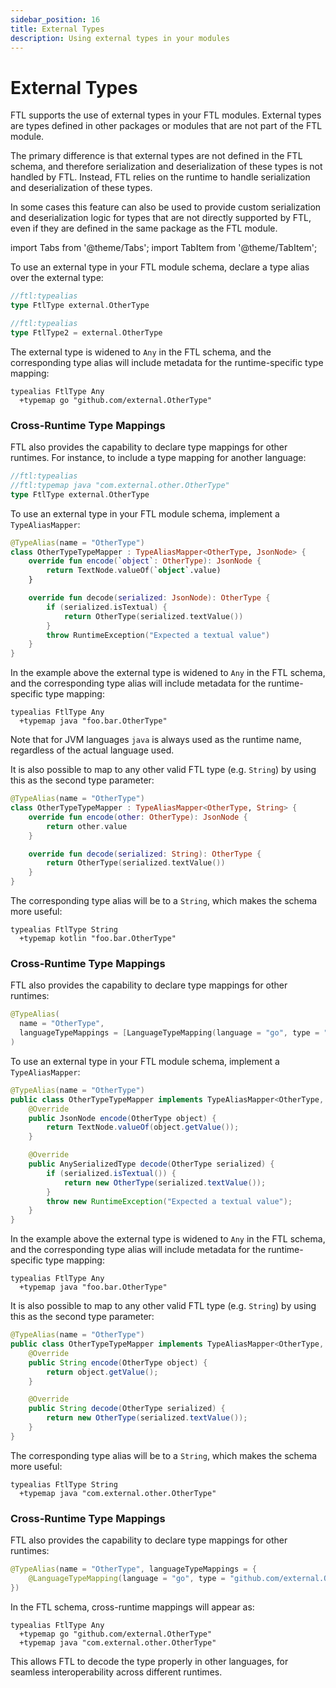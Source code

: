 ```yaml
---
sidebar_position: 16
title: External Types
description: Using external types in your modules
---
```


# External Types

FTL supports the use of external types in your FTL modules. External types are types defined in other packages or modules that are not part of the FTL module.

The primary difference is that external types are not defined in the FTL schema, and therefore serialization and deserialization of these types is not handled 
by FTL. Instead, FTL relies on the runtime to handle serialization and deserialization of these types.

In some cases this feature can also be used to provide custom serialization and deserialization logic for types that are not directly supported by FTL, even
if they are defined in the same package as the FTL module.

import Tabs from '@theme/Tabs';
import TabItem from '@theme/TabItem';

<Tabs groupId="languages">
<TabItem value="go" label="Go" default>

To use an external type in your FTL module schema, declare a type alias over the external type:

```go
//ftl:typealias
type FtlType external.OtherType

//ftl:typealias
type FtlType2 = external.OtherType
```

The external type is widened to `Any` in the FTL schema, and the corresponding type alias will include metadata
for the runtime-specific type mapping:

```
typealias FtlType Any
  +typemap go "github.com/external.OtherType"
```

### Cross-Runtime Type Mappings

FTL also provides the capability to declare type mappings for other runtimes. For instance, to include a type mapping for another language:

```go
//ftl:typealias
//ftl:typemap java "com.external.other.OtherType"
type FtlType external.OtherType
```

</TabItem>
<TabItem value="kotlin" label="Kotlin">

To use an external type in your FTL module schema, implement a `TypeAliasMapper`:

```kotlin 
@TypeAlias(name = "OtherType")
class OtherTypeTypeMapper : TypeAliasMapper<OtherType, JsonNode> {
    override fun encode(`object`: OtherType): JsonNode {
        return TextNode.valueOf(`object`.value)
    }

    override fun decode(serialized: JsonNode): OtherType {
        if (serialized.isTextual) {
            return OtherType(serialized.textValue())
        }
        throw RuntimeException("Expected a textual value")
    }
}
```

In the example above the external type is widened to `Any` in the FTL schema, and the corresponding type alias will include metadata
for the runtime-specific type mapping:

```
typealias FtlType Any
  +typemap java "foo.bar.OtherType"
```

Note that for JVM languages `java` is always used as the runtime name, regardless of the actual language used.

It is also possible to map to any other valid FTL type (e.g. `String`) by using this as the second type parameter:

```kotlin 
@TypeAlias(name = "OtherType")
class OtherTypeTypeMapper : TypeAliasMapper<OtherType, String> {
    override fun encode(other: OtherType): JsonNode {
        return other.value
    }

    override fun decode(serialized: String): OtherType {
        return OtherType(serialized.textValue())
    }
}
```

The corresponding type alias will be to a `String`, which makes the schema more useful:

```
typealias FtlType String
  +typemap kotlin "foo.bar.OtherType"
```

### Cross-Runtime Type Mappings

FTL also provides the capability to declare type mappings for other runtimes:

```kotlin
@TypeAlias(
  name = "OtherType",
  languageTypeMappings = [LanguageTypeMapping(language = "go", type = "github.com/external.OtherType")]
)
```

</TabItem>
<TabItem value="java" label="Java">

To use an external type in your FTL module schema, implement a `TypeAliasMapper`:

```java
@TypeAlias(name = "OtherType")
public class OtherTypeTypeMapper implements TypeAliasMapper<OtherType, JsonNode> {
    @Override
    public JsonNode encode(OtherType object) {
        return TextNode.valueOf(object.getValue());
    }

    @Override
    public AnySerializedType decode(OtherType serialized) {
        if (serialized.isTextual()) {
            return new OtherType(serialized.textValue());
        }
        throw new RuntimeException("Expected a textual value");
    }
}
```

In the example above the external type is widened to `Any` in the FTL schema, and the corresponding type alias will include metadata
for the runtime-specific type mapping:

```
typealias FtlType Any
  +typemap java "foo.bar.OtherType"
```

It is also possible to map to any other valid FTL type (e.g. `String`) by using this as the second type parameter:

```java
@TypeAlias(name = "OtherType")
public class OtherTypeTypeMapper implements TypeAliasMapper<OtherType, String> {
    @Override
    public String encode(OtherType object) {
        return object.getValue();
    }

    @Override
    public String decode(OtherType serialized) {
        return new OtherType(serialized.textValue());
    }
}
```

The corresponding type alias will be to a `String`, which makes the schema more useful:

```
typealias FtlType String
  +typemap java "com.external.other.OtherType"
```

### Cross-Runtime Type Mappings

FTL also provides the capability to declare type mappings for other runtimes:

```java
@TypeAlias(name = "OtherType", languageTypeMappings = {
    @LanguageTypeMapping(language = "go", type = "github.com/external.OtherType"),
})
```

</TabItem>
</Tabs>

In the FTL schema, cross-runtime mappings will appear as:

```
typealias FtlType Any
  +typemap go "github.com/external.OtherType"
  +typemap java "com.external.other.OtherType"
```

This allows FTL to decode the type properly in other languages, for seamless 
interoperability across different runtimes.
